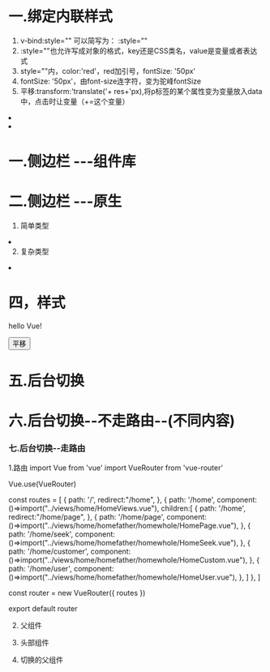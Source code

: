 # 一.绑定内联样式
1. v-bind:style="" 可以简写为：  :style=""
2. :style=""也允许写成对象的格式，key还是CSS类名，value是变量或者表达式
3. style=""内，color:'red'，red加引号，fontSize: '50px'
4. fontSize: '50px'，由font-size连字符，变为驼峰fontSize
5. 平移:transform:'translate('+ res+'px),将p标签的某个属性变为变量放入data中，点击时让变量（+=这个变量）

<li v-for="(item, index) in list" :key="index" @click="active=index" :style="{color:active === index?'red':''}">
<li v-for="(item, index) in list" :key="index" @click="activeindex=index" :class="{ active: activeindex === index }">


# 一.侧边栏 ---组件库
<template>
  <div class="father">
    <div class="fenlei">分类</div>
    <div class="buttom">
      <van-sidebar v-model="active">
        <van-sidebar-item v-for="(item, index) in list" :key="index" :title="item.title"/>
      </van-sidebar>
      <div class="box">{{ log[active].res }}</div>
    </div>
  </div>
</template>

<script>
import { ref } from "vue";
import { Sidebar, SidebarItem } from "vant";

export default {
  setup() {
    const list = ref([
      {
        title: 1,
      },
      {
        title: 2,
      },
      {
        title: 3,
      },
    ]);


    const log = ref([
      {
        res: "44444",
      },
      {
        res: "55555",
      },
      {
        res: "66666",
      },
    ]);

    const active = ref(0);

    return {
      active,
      list,
      log,
    };
  },
};
</script>

<style lang="less" scoped>
.father {
  width: 100%;
  height: 100%;
  .fenlei {
    width: 100%;
    height: 50px;
    background: pink;
    text-align: center;
    line-height: 50px;
  }
  .buttom {
    width: 100%;
    height: calc(100% - 50px);
    display: flex;
    .van-sidebar {
      width: 60px;
      height: 100%;
      display: flex;
      flex-direction: column;
      justify-content: space-between;
      .van-sidebar-item {
        display: flex;
        flex: 1;
        &::before {
          width: 6px;
          height: 100%;
          background: red;
        }
      }
    }
    
  }
}
</style>



# 二.侧边栏 ---原生

1. 简单类型
<li v-for="(item, index) in list" :key="index" @click="active=index" :style="{color:active === index?'red':''}">

2. 复杂类型
<li v-for="(item, index) in list" :key="index" @click="activeindex=index" :class="{ active: activeindex === index }">

<template>
  <div class="father">
    <div class="fenlei">购物车</div>
    <div class="buttom">
      <ul>
        <li v-for="(item, index) in list" :key="index" @click="activeindex=index" :class="{ active: activeindex === index }">
          <span>{{item.title}}</span>
        </li>
      </ul>
      <div class="box">{{ log[activeindex].res }}</div>
    </div>
  </div>
</template>

<script>
import { ref } from "vue";

export default {
  setup() {
    const list = ref([
      {
        title: "帽子",
      },
      {
        title: "衣服",
      },
      {
        title: "鞋子",
      },
    ]);
    const log = ref([
      {
        res: "44444",
      },
      {
        res: "55555",
      },
      {
        res: "66666",
      },
    ]);
    // const fn = ((index)=>{
    //   active.value = index
    // })
    const activeindex = ref(0);

    return {
      activeindex,
      list,
      log,
    };
  },
};
</script>

<style lang="less" scoped>
.father {
  width: 100%;
  height:calc(100% - 49px);
  .fenlei {
    width: 100%;
    height: 50px;
    background: pink;
    text-align: center;
    line-height: 50px;
  }
  .buttom {
    width: 100%;
    height: calc(100% - 50px);
    display: flex;
    ul {
      width: 60px;
      height: 100%;
      display: flex;
      flex-direction: column;
      justify-content: space-between;
      background: burlywood;
      li {
        width: 100%;
        height: calc(100% / 3);
        border-bottom: 1px solid black;
        box-sizing: border-box;
        background: burlywood;
        color: #fff;
        font-size: 22px;
        display: flex;
        justify-content: center;
        align-items: center;
        position: relative;
      }
      .active {
        background: blueviolet;
        &::before {
            content: "";
            position: absolute;
            top: 0;
            left: 0;
            width: 8px;
            height: 100%;
            background: red;
        }
      }
    }
    
  }
}
</style>



# 四，样式
<body>
   <div id="app">
     <p :style="{color:'red',fontSize: '50px',transform:'translate('+ res+'px)'}">hello Vue!</p>
     <button @click="res += 50">平移</button>
   </div>
</body>
<script src="https://cdn.jsdelivr.net/npm/vue@2/dist/vue.js"></script>
<script>
   const p1 = new Vue({
      el: '#app',
      data: {
         res:50
      },
   })
</script>
</html>




# 五.后台切换
<template>
  <div class="bott-sj">
    <ul>
      <li
        v-for="(item, index) in shujulist"
        :key="item.id"
        @click="active = index"
        :style="{ background: active === index ? '#eee' : '' }"
      >
        <span :style="{ color: active === index ? 'red' : '' }" >{{
          item.span
        }}</span>
      </li>
    </ul>
    <AaaA v-if="active === 0"/>
    <BbbB v-if="active === 1"/>
    <CccC v-if="active === 2"/>
    <DddD v-if="active === 3"/>
  </div>
</template>

<script>
import AaaA from "./ABCD/AaaA.vue";
import BbbB from "./ABCD/BbbB.vue";
import CccC from "./ABCD/CccC.vue";
import DddD from "./ABCD/DddD.vue";
export default {
  data() {
    return {
      shujulist: [
        {
          id: 1,
          span: "张非",
        },
        {
          id: 2,
          span: "小康",
        },
        {
          id: 3,
          span: "张浩",
        },
        {
          id: 4,
          span: "义军",
        },
      ],

      active: 0,
    };
  },
  components: {
    AaaA,
    BbbB,
    CccC,
    DddD,
  },
};
</script>

<style lang="less" scoped>
.bott-sj {
  width: 100%;
  height: calc(100% - 150px);
  background:#eee;
  display: flex;
  ul {
    width: 300px;
    height: 100%;
    background: #afafaf;
    display: flex;
    flex-direction: column;
    justify-content: space-around;
    li {
      width: 100%;
      height: calc(100% / 4);
      display: flex;
      justify-content: center;
      align-items: center;
      span {
        font-size: 25px;
        color: #000;
      }
    }
  }
}
</style>



# 六.后台切换--不走路由--(不同内容)
<template>
  <div class="whole">
    <div class="header">
      <li
        v-for="(item, index) in list"
        :key="index"
        @click="activeindex = index"
        :style="{ color: activeindex === index ? 'red' : '' }"
      >
        <span :class="{ active: activeindex === index }">{{ item.litie }}</span>
      </li>
    </div>
    <HomePage v-if="activeindex === 0" />
    <HomeSeek v-if="activeindex === 1" />
    <HomeCustom v-if="activeindex === 2" />
    <HomeUser v-if="activeindex === 3" />
  </div>
</template>

<script>
import HomePage from "./HomePage.vue";
import HomeSeek from "./HomeSeek.vue";
import HomeCustom from "./HomeCustom.vue";
import HomeUser from "./HomeUser.vue";
export default {
  data() {
    return {
      list: [
        {
          id: 1,
          litie: "首页",
        },
        {
          id: 2,
          litie: "查找",
        },
        {
          id: 3,
          litie: "客服",
        },
        {
          id: 4,
          litie: "用户",
        },
      ],
      activeindex: 0,
    };
  },
  components: {
    HomePage,
    HomeSeek,
    HomeCustom,
    HomeUser,
  },
};
</script>

<style lang="less" scoped>
.whole {
  width: 100%;
  height: 100%;
  .header {
    width: 100%;
    height: 150px;
    background: pink;
    display: flex;
    justify-content: space-evenly;
    align-items: center;
    li {
      font-size: 30px;
      color: blue;
      position: relative;
      .active {
        &::before {
          content: "";
          position: absolute;
          bottom: -15px;
          left: calc(50% - 25px);
          width: 50px;
          height: 6px;
          background: red;
          border-radius: 3px;
        }
      }
    }
  }
}
</style>




### 七.后台切换--走路由

1.路由
import Vue from 'vue'
import VueRouter from 'vue-router'


Vue.use(VueRouter)

const routes = [
  {
    path: '/',
    redirect:"/home",
  },
  {
    path: '/home',
    component: ()=>import("../views/home/HomeViews.vue"),
    children:[
      {
        path: '/home',
        redirect:"/home/page",
      },
      {
        path: '/home/page',
        component: ()=>import("../views/home/homefather/homewhole/HomePage.vue"),
      },
      {
        path: '/home/seek',
        component: ()=>import("../views/home/homefather/homewhole/HomeSeek.vue"),
      },
      {
        path: '/home/customer',
        component: ()=>import("../views/home/homefather/homewhole/HomeCustom.vue"),
      },
      {
        path: '/home/user',
        component: ()=>import("../views/home/homefather/homewhole/HomeUser.vue"),
      },
    ]
  },
]

const router = new VueRouter({
  routes
})

export default router


2. 父组件
<template>
  <div class="home">
    <HomeHeader />
    <router-view />
  </div>
</template>

<script>
import HomeHeader from "./homefather/HomeHeader.vue";
export default {
  components: {
    HomeHeader,
  },
};
</script>

<style lang="less" scoped>
.home {
  width: 100%;
  height: 100%;
}
</style>


3. 头部组件
<template>
  <div class="header">
    <router-link
      v-for="(item, index) in list"
      :key="index"
      :to="'/home' + item.router"
      tag="li"
    >
      <span>{{ item.litie }}</span>
    </router-link>
  </div>
</template>

<script>
export default {
  data() {
    return {
      list: [
        {
          id: 1,
          litie: "首页",
          router: "/page",
        },
        {
          id: 2,
          litie: "查找",
          router: "/seek",
        },
        {
          id: 3,
          litie: "客服",
          router: "/customer",
        },
        {
          id: 4,
          litie: "用户",
          router: "/user",
        },
      ],
    };
  },
};
</script>

<style lang="less" scoped>
.header {
  width: 100%;
  height: 150px;
  background: pink;
  display: flex;
  justify-content: space-evenly;
  align-items: center;
  li {
    font-size: 30px;
    color: blue;
    position: relative;
  }
  .router-link-active {
    color: red;
    &::before {
      content: "";
      position: absolute;
      bottom: -15px;
      left: calc(50% - 25px);
      width: 50px;
      height: 6px;
      background: red;
      border-radius: 3px;
    }
  }
}
</style>


4. 切换的父组件
<template>
    <div class="tab">
       <HomePage /> 
       <HomeSeek /> 
       <HomeCustom /> 
       <HomeUser /> 
    </div>
</template>

<script>
import HomePage from './HomePage.vue'
import HomePage from './HomeSeek.vue'
import HomePage from './HomeCustom.vue'
import HomePage from './HomeUser.vue'
export default {
    components:{
      HomePage,  
      HomeCustom,
      HomeUser,
      HomeSeek,
    }
};
</script>

<style lang="less" scoped>
.tab {
    width: 100%;
    height: calc(100% - 150px);
}
</style>

